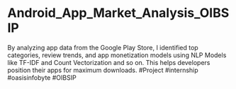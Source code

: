 # Android_App_Market_Analysis_OIBSIP
By analyzing app data from the Google Play Store, I identified top categories, review trends, and app monetization models using NLP Models like TF-IDF and Count Vectorization and so on. This helps developers position their apps for maximum downloads. #Project #internship #oasisinfobyte #OIBSIP
